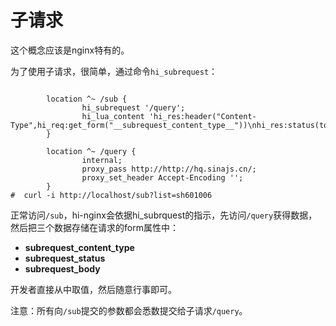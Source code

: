 # 子请求

这个概念应该是nginx特有的。

为了使用子请求，很简单，通过命令`hi_subrequest`：
```

        location ^~ /sub {
                hi_subrequest '/query';
                hi_lua_content 'hi_res:header("Content-Type",hi_req:get_form("__subrequest_content_type__"))\nhi_res:status(tonumber(hi_req:get_form("__subrequest_status__")))\nhi_res:content(hi_req:get_form("__subrequest_body__"))';
        }

        location ^~ /query {
                internal;
                proxy_pass http://http://hq.sinajs.cn/;
                proxy_set_header Accept-Encoding '';
        }
#  curl -i http://localhost/sub?list=sh601006

```

正常访问`/sub`，hi-nginx会依据hi_subrquest的指示，先访问`/query`获得数据，然后把三个数据存储在请求的form属性中：

- __subrequest_content_type__
- __subrequest_status__
- __subrequest_body__

开发者直接从中取值，然后随意行事即可。

注意：所有向`/sub`提交的参数都会悉数提交给子请求`/query`。